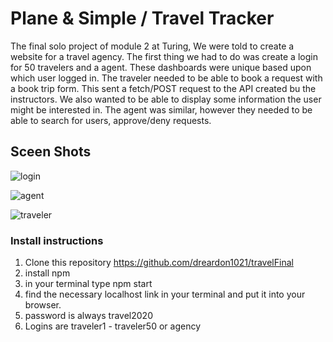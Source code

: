 # Plane & Simple / Travel Tracker

The final solo project of module 2 at Turing, We were told to create a website for a travel agency. The first thing we had to do was create a login for 50 travelers and a agent. These dashboards were unique based upon which user logged in. The traveler needed to be able to book a request with a book trip form. This sent a fetch/POST request to the API created bu the instructors. We also wanted to be able to display some information the user might be interested in. The agent was similar, however they needed to be able to search for users, approve/deny requests.



## Sceen Shots
![login](https://user-images.githubusercontent.com/56371796/75816510-97944700-5d52-11ea-91cb-c4deca6ded84.png)

![agent](https://user-images.githubusercontent.com/56371796/75816524-9cf19180-5d52-11ea-94f5-e2a57f7ac1dd.png)

![traveler](https://user-images.githubusercontent.com/56371796/75816518-9b27ce00-5d52-11ea-8243-e57a37e4099e.png)


### Install instructions

1. Clone this repository https://github.com/dreardon1021/travelFinal
2. install npm
3. in your terminal type npm start
4. find the necessary localhost link in your terminal and put it into your browser.
5. password is always travel2020
6. Logins are traveler1 - traveler50 or agency
